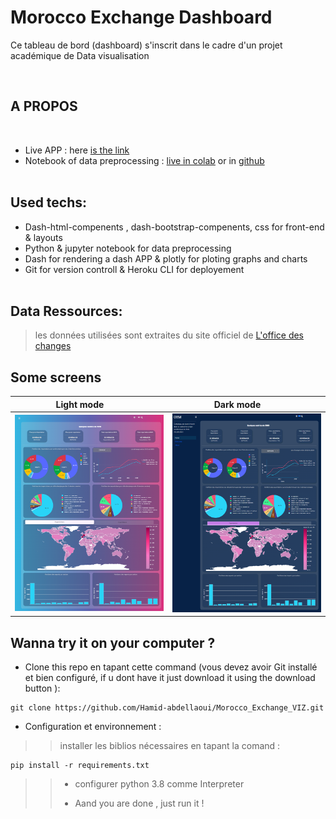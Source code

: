 # Morocco Exchange Dashboard
Ce tableau de bord (dashboard) s'inscrit dans le cadre d'un projet académique de Data visualisation

<br>

## A PROPOS 
<br>

* Live APP : here [is the link](https://morocco-exchange-dash.herokuapp.com/)
* Notebook of data preprocessing : [live in colab](https://colab.research.google.com/drive/1D9tW1ulNPmK90rdm2jBOfPIKudBT-ULW?usp=sharing) or in [github](https://github.com/Hamid-abdellaoui/Morocco_Exchange_VIZ/blob/master/Data/Data_prep.ipynb)
<br><br>
## Used techs:
* Dash-html-compenents , dash-bootstrap-compenents, css  for front-end & layouts
* Python & jupyter notebook for data preprocessing
* Dash for rendering a dash APP & plotly for ploting graphs and charts
* Git for version controll & Heroku CLI for deployement
<br><br>
## Data Ressources:
 > les données utilisées sont extraites du site officiel de [L'office des changes](https://www.oc.gov.ma/) 
 >

## Some screens 
<table>
  <thead>
    <tr>
      <th>Light mode &nbsp; &nbsp; &nbsp; &nbsp;</th>
      <th> Dark mode &nbsp; &nbsp; &nbsp; &nbsp;</th>
    </tr>
  </thead>
  <tr>
    <td><img src="https://github.com/Hamid-abdellaoui/Morocco_Exchange_VIZ/blob/master/assets/screen2.png" alt="1" width = 360px height = auto></td>
    <td><img src="https://github.com/Hamid-abdellaoui/Morocco_Exchange_VIZ/blob/master/assets/screen1.png" alt="2" width = 360px height = auto></td>
   </tr> 
</table>

## Wanna try it on your computer ?


* Clone this repo en tapant cette command (vous devez avoir Git installé et bien configuré, if u dont have it just download it using the download button ):

```
git clone https://github.com/Hamid-abdellaoui/Morocco_Exchange_VIZ.git

```
* Configuration et environnement :
 >> installer les biblios nécessaires en tapant la comand :
 >> 
 ```
pip install -r requirements.txt

```
>> - configurer python  3.8 comme Interpreter
>> 
>> - Aand you are done , just run it  !
